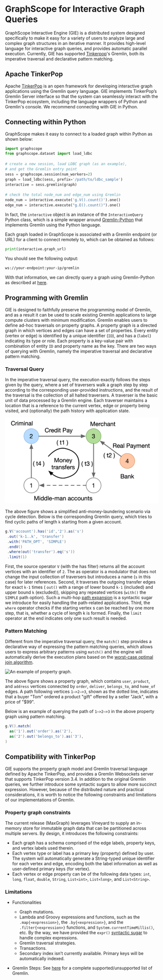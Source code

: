 # GraphScope for Interactive Graph Queries

GraphScope Interactive Engine (GIE) is a distributed system designed specifically to make it easy
for a variety of users to analyze large and complex graph structures in an iterative manner.
It provides high-level language for interactive graph queries, and provides automatic parallel
execution. Currently, GIE has supported [Tinkerpop](https://tinkerpop.apache.org)'s Gremlin,
both its imperative traversal and declarative pattern matching.

## Apache TinkerPop
Apache [TinkerPop](https://tinkerpop.apache.org) is an open framework for developing interactive
graph applications using the Gremlin query language. GIE implements TinkerPop’s Gremlin Server
interface so that the system can seamlessly interact with the TinkerPop ecosystem, including
the language wrappers of Python and Gremlin's console. We recommend connecting with GIE in
Python.

## Connecting within Python
GraphScope makes it easy to connect to a loaded graph within Python as shown below:

```Python
import graphscope
from graphscope.dataset import load_ldbc

# create a new session, load LDBC graph (as an example),
# and get the Gremlin entry point
sess = graphscope.session(num_workers=2)
graph = load_ldbc(sess, prefix='/path/to/ldbc_sample')
interactive = sess.gremlin(graph)

# check the total node_num and edge_num using Gremlin
node_num = interactive.execute('g.V().count()').one()
edge_num = interactive.execute("g.E().count()").one()
```

In fact, the `interactive` object is an instance of the `InteractiveQuery` Python class, which is a
simple wrapper around [Gremlin-Python](https://pypi.org/project/gremlinpython/) that implements
Gremlin using the Python language.

Each graph loaded in GraphScope is associated with a Gremlin endpoint (or URL) for a client to
connect remotely to, which can be obtained as follows:
```Python
print(interactive.graph_url)
```

You should see the following output:
```bash
ws://your-endpoint:your-ip/gremlin
```

With that information, we can directly query a graph using Gremlin-Python as described at
[here](https://tinkerpop.apache.org/docs/current/reference/#gremlin-python).

## Programming with Gremlin
GIE is designed to faithfully preserve the programming model of Gremlin, and as a result it can
be used to scale existing Gremlin applications to large compute clusters with minimum modification.
Gremlin enables users to define ad-hoc traversals on property graphs. A property graph is a directed
graph in which vertices and edges can have a set of properties. Every entity (vertex or edge) is
identified by a unique identifier (`ID`), and has a (`label`) indicating its type or role.
Each property is a key-value pair with combination of entity `ID` and property name as the key.
There are two ways of querying with Gremlin, namely the imperative traversal and declarative pattern matching.

### Traversal Query

In the imperative traversal query, the execution exactly follows the steps given by the query,
where a set of traversers walk a graph step by step according to the corresponding user-provided instructions,
and the result of the traversal is the collection of all halted traversers. A traverser is the basic
unit of data processed by a Gremlin engine. Each traverser maintains a location that is a reference
to the current vertex, edge or property being visited, and (optionally) the path history with application state.

![A Gremlin query for cycle detection.](./images/cycle_detection.png)


The above figure shows a simplified anti-money-laundering scenario via cycle detection.
Below is the corresponding Gremlin query, which tries to find cyclic paths of length
`k` starting from a given account.


```groovy
g.V('account').has('id','2').as('s')
 .out('k-1..k', 'transfer')
 .with('PATH_OPT', 'SIMPLE')
 .endV()
 .where(out('transfer').eq('s'))
 .limit(1)
```

First, the source operator `V` (with the has filter) returns all the account vertices with an
identifier of `2`. The as operator is a modulator that does not change the input collection of
traversers but introduces a name (`s` in this case) for later references. Second, it traverses
the outgoing transfer edges for exact `k-1` times ( `out()` with a range of lower bound `k-1` (included)
and upper bound `k` (excluded)), skipping any repeated vertices (`with()` the `SIMPLE` path option).
Such a multi-hop [path expansion](./supported_gremlin_steps.md) is a syntactic sugar we
introduce for easily handling the path-related applications.
Third, the `where` operator checks if the starting vertex s can be reached by one more step, that is,
whether a cycle of length k is formed. Finally, the `limit` operator at the end indicates
only one such result is needed.

### Pattern Matching

Different from the imperative traversal query, the `match()` step provides a
declarative way of expressing the pattern matching queries, which allows users to express
arbitrary patterns using `match()` and the engine will automatically derive the execution
plans based on the [worst-case optimal join algorithm](https://justinjaffray.com/a-gentle-ish-introduction-to-worst-case-optimal-joins/).

![An example of property graph.](./images/property_graph.png)

The above figure shows a property graph, which contains `user`, `product`, and `address` vertices
connected by `order`, `deliver`, `belongs_to`, and `home_of` edges. A path following vertices `1–>2–>3`,
shown as the dotted line, indicates that a buyer "Tom" ordered a product "gift" offered by a seller
"Jack", with a price of "$99".

Below is an example of querying the path of `1–>2–>3` in the above property graph using pattern matching.

```groovy
g.V().match(
  as('1').out('order').as('2'),
  as('2').out('belongs_to').as('3'),
)
```

## Compatibility with TinkerPop
GIE supports the property graph model and Gremlin traversal language defined by Apache TinkerPop,
and provides a Gremlin Websockets server that supports TinkerPop version 3.4.
In addition to the original Gremlin queries, we further introduce some syntactic sugars to allow
more succinct expression. However, because of the distributed nature and practical considerations, it is worth to notice the following constraints and limitations of our implementations of Gremlin.

### Property graph constraints
The current release (MaxGraph) leverages Vineyard to supply an in-memory store for immutable
graph data that can be partitioned across multiple servers. By design, it introduces the following constraints:

 - Each graph has a schema comprised of the edge labels, property keys, and vertex labels used therein.
 - Each vertex type or label has a primary key (property) defined by user. The system will automatically
  generate a String-typed unique identifier for each vertex and edge, encoding both the label information
  as well as user-defined primary keys (for vertex).
 - Each vertex or edge property can be of the following data types: `int`, `long`, `float`, `double`,
  `String`, `List<int>`, `List<long>`, and `List<String>`.

### Limitations
- Functionalities
  - Graph mutations.
  - Lambda and Groovy expressions and functions, such as the `.map{<expression>}`, the `.by{<expression>}`, and the `.filter{<expression>}` functions, and `System.currentTimeMillis()`, etc. By the way, we have provided the `expr()` [syntactic sugar](./supported_gremlin_steps.md) to handle complex expressions.
  - Gremlin traversal strategies.
  - Transactions.
  - Secondary index isn’t currently available. Primary keys will be automatically indexed.

- Gremlin Steps: See [here](./supported_gremlin_steps.md) for a complete supported/unsupported list of Gremlin.





